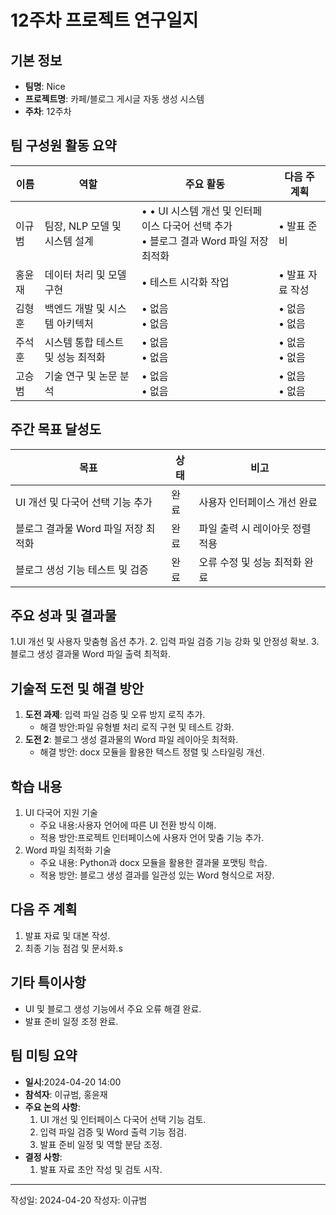 # 12주차 프로젝트 연구일지

## 기본 정보

- **팀명**: Nice
- **프로젝트명**: 카페/블로그 게시글 자동 생성 시스템
- **주차**: 12주차

## 팀 구성원 활동 요약

| 이름    | 역할   | 주요 활동                | 다음 주 계획             |
| ------- | ------ | ------------------------ | ------------------------ |
| 이규범  | 팀장, NLP 모델 및 시스템 설계 | •  • UI 시스템 개선 및 인터페이스 다국어 선택 추가 <br> • 블로그 결과 Word 파일 저장 최적화 | • 발표 준비  |
| 홍윤재 | 데이터 처리 및 모델 구현 | •  테스트 시각화 작업 | • 발표 자료 작성 |
| 김형훈 | 백엔드 개발 및 시스템 아키텍처 | • 없음 <br> • 없음 | • 없음 <br> • 없음 |
| 주석훈 | 시스템 통합 테스트 및 성능 최적화  | • 없음 <br> • 없음 | • 없음 <br> • 없음 |
| 고승범 | 기술 연구 및 논문 분석 | • 없음 <br> • 없음 | • 없음 <br> • 없음 |

## 주간 목표 달성도

| 목표    | 상태               | 비고        |
| ------- | ------------------ | ----------- |
| UI 개선 및 다국어 선택 기능 추가 | 완료 | 사용자 인터페이스 개선 완료 |
| 블로그 결과물 Word 파일 저장 최적화 | 완료 | 파일 출력 시 레이아웃 정렬 적용 |
|  블로그 생성 기능 테스트 및 검증 | 완료 |오류 수정 및 성능 최적화 완료 |

## 주요 성과 및 결과물

1.UI 개선 및 사용자 맞춤형 옵션 추가.
2. 입력 파일 검증 기능 강화 및 안정성 확보.
3.  블로그 생성 결과물 Word 파일 출력 최적화.
## 기술적 도전 및 해결 방안

1. **도전 과제**: 입력 파일 검증 및 오류 방지 로직 추가.
   - 해결 방안:파일 유형별 처리 로직 구현 및 테스트 강화.
2. **도전 2**: 블로그 생성 결과물의 Word 파일 레이아웃 최적화.
   - 해결 방안: docx 모듈을 활용한 텍스트 정렬 및 스타일링 개선.

## 학습 내용

1. UI 다국어 지원 기술
   - 주요 내용:사용자 언어에 따른 UI 전환 방식 이해.
   - 적용 방안:프로젝트 인터페이스에 사용자 언어 맞춤 기능 추가.
2. Word 파일 최적화 기술
   - 주요 내용: Python과 docx 모듈을 활용한 결과물 포맷팅 학습.
   - 적용 방안: 블로그 생성 결과를 일관성 있는 Word 형식으로 저장.

## 다음 주 계획

1. 발표 자료 및 대본 작성.
2. 최종 기능 점검 및 문서화.s

## 기타 특이사항

- UI 및 블로그 생성 기능에서 주요 오류 해결 완료.
- 발표 준비 일정 조정 완료.

## 팀 미팅 요약

- **일시**:2024-04-20 14:00
- **참석자**: 이규범, 홍윤재
- **주요 논의 사항**:
  1. UI 개선 및 인터페이스 다국어 선택 기능 검토. 
  2. 입력 파일 검증 및 Word 출력 기능 점검.
  3. 발표 준비 일정 및 역할 분담 조정. 
- **결정 사항**:
  1. 발표 자료 초안 작성 및 검토 시작.  

---

작성일: 2024-04-20
작성자: 이규범